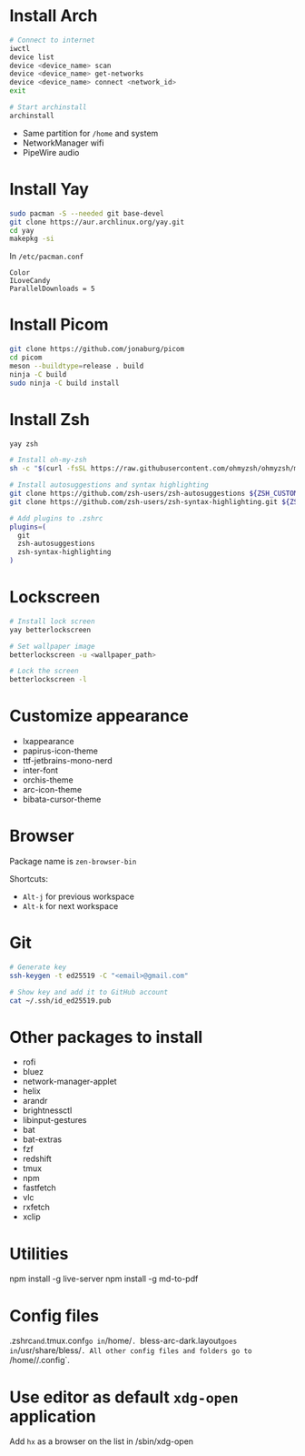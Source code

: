 # Install Arch

```sh
# Connect to internet
iwctl
device list
device <device_name> scan
device <device_name> get-networks
device <device_name> connect <network_id>
exit

# Start archinstall
archinstall
```

- Same partition for `/home` and system
- NetworkManager wifi
- PipeWire audio

# Install Yay

```sh
sudo pacman -S --needed git base-devel
git clone https://aur.archlinux.org/yay.git
cd yay
makepkg -si
```

In `/etc/pacman.conf`
```
Color
ILoveCandy
ParallelDownloads = 5
```

# Install Picom

```sh
git clone https://github.com/jonaburg/picom
cd picom
meson --buildtype=release . build
ninja -C build
sudo ninja -C build install
```

# Install Zsh

```sh
yay zsh

# Install oh-my-zsh
sh -c "$(curl -fsSL https://raw.githubusercontent.com/ohmyzsh/ohmyzsh/master/tools/install.sh)"

# Install autosuggestions and syntax highlighting
git clone https://github.com/zsh-users/zsh-autosuggestions ${ZSH_CUSTOM:-~/.oh-my-zsh/custom}/plugins/zsh-autosuggestions
git clone https://github.com/zsh-users/zsh-syntax-highlighting.git ${ZSH_CUSTOM:-~/.oh-my-zsh/custom}/plugins/zsh-syntax-highlighting

# Add plugins to .zshrc
plugins=(
  git
  zsh-autosuggestions
  zsh-syntax-highlighting
)
```

# Lockscreen

```sh
# Install lock screen
yay betterlockscreen

# Set wallpaper image
betterlockscreen -u <wallpaper_path>

# Lock the screen
betterlockscreen -l
```

# Customize appearance

- lxappearance
- papirus-icon-theme
- ttf-jetbrains-mono-nerd
- inter-font
- orchis-theme
- arc-icon-theme
- bibata-cursor-theme

# Browser

Package name is `zen-browser-bin`

Shortcuts:
- `Alt-j` for previous workspace
- `Alt-k` for next workspace

# Git

```bash
# Generate key
ssh-keygen -t ed25519 -C "<email>@gmail.com"

# Show key and add it to GitHub account
cat ~/.ssh/id_ed25519.pub
```

# Other packages to install

- rofi
- bluez
- network-manager-applet
- helix
- arandr
- brightnessctl
- libinput-gestures
- bat
- bat-extras
- fzf
- redshift
- tmux
- npm
- fastfetch
- vlc
- rxfetch
- xclip

# Utilities

npm install -g live-server
npm install -g md-to-pdf

# Config files

.zshrc` and `.tmux.conf` go in `/home/<user>`.
`bless-arc-dark.layout` goes in `/usr/share/bless/`.
All other config files and folders go to `/home/<user>/.config`.

# Use editor as default `xdg-open` application

Add `hx` as a browser on the list in /sbin/xdg-open
